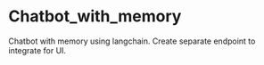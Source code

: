 # Chatbot_with_memory
Chatbot with memory using langchain.
Create separate endpoint to integrate for UI.
